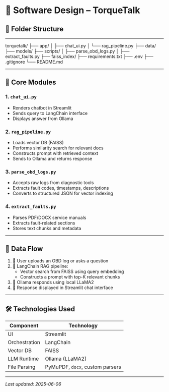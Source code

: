 # 🧩 Software Design – TorqueTalk

## 📁 Folder Structure

---

torquetalk/
├── app/
│ ├── chat_ui.py
│ └── rag_pipeline.py
├── data/ 
├── models/
├── scripts/
│ ├── parse_obd_logs.py
│ ├── extract_faults.py
├── faiss_index/
├── requirements.txt
├── .env
├── .gitignore
└── README.md



---

## 🧠 Core Modules

### 1. `chat_ui.py`
- Renders chatbot in Streamlit
- Sends query to LangChain interface
- Displays answer from Ollama

### 2. `rag_pipeline.py`
- Loads vector DB (FAISS)
- Performs similarity search for relevant docs
- Constructs prompt with retrieved context
- Sends to Ollama and returns response

### 3. `parse_obd_logs.py`
- Accepts raw logs from diagnostic tools
- Extracts fault codes, timestamps, descriptions
- Converts to structured JSON for vector indexing

### 4. `extract_faults.py`
- Parses PDF/DOCX service manuals
- Extracts fault-related sections
- Stores text chunks and metadata

---

## 🔄 Data Flow

1. 🧾 User uploads an OBD log or asks a question
2. 🧠 LangChain RAG pipeline:
   - Vector search from FAISS using query embedding
   - Constructs a prompt with top-K relevant chunks
3. 🤖 Ollama responds using local LLaMA2
4. 💬 Response displayed in Streamlit chat interface

---

## 🛠 Technologies Used

| Component      | Technology        |
|----------------|-------------------|
| UI             | Streamlit         |
| Orchestration  | LangChain         |
| Vector DB      | FAISS             |
| LLM Runtime    | Ollama (LLaMA2)   |
| File Parsing   | PyMuPDF, `docx`, custom parsers |

---

_Last updated: 2025-06-06_
